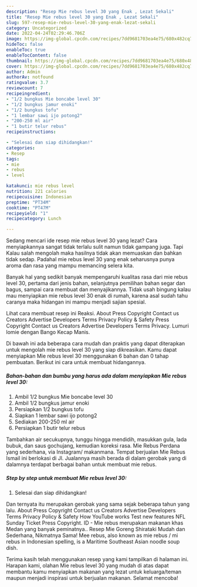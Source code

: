 ```yaml
---
description: "Resep Mie rebus level 30 yang Enak , Lezat Sekali"
title: "Resep Mie rebus level 30 yang Enak , Lezat Sekali"
slug: 597-resep-mie-rebus-level-30-yang-enak-lezat-sekali
category: Uncategorized
date: 2022-04-24T02:29:46.706Z
image: https://img-global.cpcdn.com/recipes/7dd9681703ea4e75/680x482cq70/mie-rebus-level-30-foto-resep-utama.jpg
hideToc: false
enableToc: true
enableTocContent: false
thumbnail: https://img-global.cpcdn.com/recipes/7dd9681703ea4e75/680x482cq70/mie-rebus-level-30-foto-resep-utama.jpg
cover: https://img-global.cpcdn.com/recipes/7dd9681703ea4e75/680x482cq70/mie-rebus-level-30-foto-resep-utama.jpg
author: Admin
authorAv: notfound
ratingvalue: 3.7
reviewcount: 7
recipeingredient:
- "1/2 bungkus Mie boncabe level 30"
- "1/2 bungkus jamur enoki"
- "1/2 bungkus tofu"
- "1 lembar sawi ijo potong2"
- "200-250 ml air"
- "1 butir telur rebus"
recipeinstructions:

- "Selesai dan siap dihidangkan!"
categories:
- Resep
tags:
- mie
- rebus
- level

katakunci: mie rebus level 
nutrition: 221 calories
recipecuisine: Indonesian
preptime: "PT34M"
cooktime: "PT47M"
recipeyield: "1"
recipecategory: Lunch

---
```



Sedang mencari ide resep mie rebus level 30 yang lezat? Cara menyiapkannya sangat tidak terlalu sulit namun tidak gampang juga. Tapi Kalau salah mengolah maka hasilnya tidak akan memuaskan dan bahkan tidak sedap. Padahal mie rebus level 30 yang enak seharusnya punya aroma dan rasa yang mampu memancing selera kita.


Banyak hal yang sedikit banyak mempengaruhi kualitas rasa dari mie rebus level 30, pertama dari jenis bahan, selanjutnya pemilihan bahan segar dan bagus, sampai cara membuat dan menyajikannya. Tidak usah bingung kalau mau menyiapkan mie rebus level 30 enak di rumah, karena asal sudah tahu caranya maka hidangan ini mampu menjadi sajian spesial.

Lihat cara membuat resep ini Reaksi. About Press Copyright Contact us Creators Advertise Developers Terms Privacy Policy &amp; Safety Press Copyright Contact us Creators Advertise Developers Terms Privacy. Lumuri lomie dengan Bango Kecap Manis.


Di bawah ini ada beberapa cara mudah dan praktis yang dapat diterapkan untuk mengolah mie rebus level 30 yang siap dikreasikan. Kamu dapat menyiapkan Mie rebus level 30 menggunakan 6 bahan dan 0 tahap pembuatan. Berikut ini cara untuk membuat hidangannya.

<!--inarticleads1-->

##### Bahan-bahan dan bumbu yang harus ada dalam menyiapkan Mie rebus level 30:

1. Ambil 1/2 bungkus Mie boncabe level 30
1. Ambil 1/2 bungkus jamur enoki
1. Persiapkan 1/2 bungkus tofu
1. Siapkan 1 lembar sawi ijo potong2
1. Sediakan 200-250 ml air
1. Persiapkan 1 butir telur rebus


Tambahkan air secukupnya, tunggu hingga mendidih, masukkan gula, lada bubuk, dan saus gochujang, kemudian koreksi rasa. Mie Rebus Perdana yang sederhana, via Instagram/ makanmana. Tempat berjualan Mie Rebus Ismail ini berlokasi di Jl. Jualannya masih berada di dalam gerobak yang di dalamnya terdapat berbagai bahan untuk membuat mie rebus. 

<!--inarticleads2-->

##### Step by step untuk membuat Mie rebus level 30:


1. Selesai dan siap dihidangkan!

Dan ternyata itu merupakan gerobak yang sama sejak beberapa tahun yang lalu. About Press Copyright Contact us Creators Advertise Developers Terms Privacy Policy &amp; Safety How YouTube works Test new features NFL Sunday Ticket Press Copyright. ID - Mie rebus merupakan makanan khas Medan yang banyak peminatnya.. Resep Mie Goreng Shirataki Mudah dan Sederhana, Nikmatnya Sama! Mee rebus, also known as mie rebus / mi rebus in Indonesian spelling, is a Maritime Southeast Asian noodle soup dish. 

Terima kasih telah menggunakan resep yang kami tampilkan di halaman ini. Harapan kami, olahan Mie rebus level 30 yang mudah di atas dapat membantu kamu menyiapkan makanan yang lezat untuk keluarga/teman maupun menjadi inspirasi untuk berjualan makanan. Selamat mencoba!
